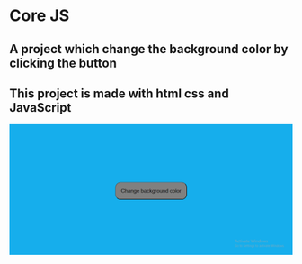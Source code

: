 # Core JS
## A project which change the background color by clicking the button
## This project is made with html css and JavaScript

![Altern Text](./output_ss.PNG)

